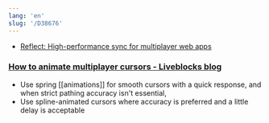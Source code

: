 ```yaml
---
lang: 'en'
slug: '/D38676'
---
```


- [Reflect: High-performance sync for multiplayer web apps](https://reflect.net/)

### [How to animate multiplayer cursors - Liveblocks blog](https://liveblocks.io/blog/how-to-animate-multiplayer-cursors)

- Use spring [[animations]] for smooth cursors with a quick response, and when strict pathing accuracy isn't essential,
- Use spline-animated cursors where accuracy is preferred and a little delay is acceptable
